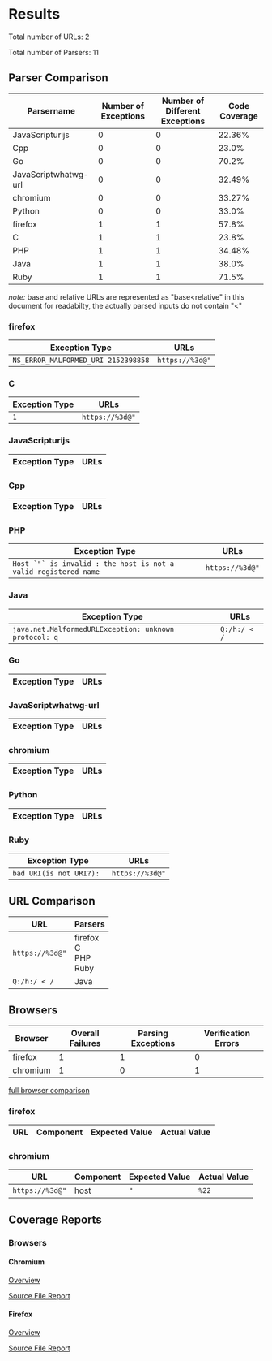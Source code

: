 # Results 

Total number of URLs: 2

Total number of Parsers: 11

## Parser Comparison 

 Parsername | Number of Exceptions | Number of Different Exceptions | Code Coverage 
 --- | --- | --- | ---
JavaScripturijs | 0 | 0 | 22.36% 
Cpp | 0 | 0 | 23.0% 
Go | 0 | 0 | 70.2% 
JavaScriptwhatwg-url | 0 | 0 | 32.49% 
chromium | 0 | 0 | 33.27% 
Python | 0 | 0 | 33.0% 
firefox | 1 | 1 | 57.8% 
C | 1 | 1 | 23.8% 
PHP | 1 | 1 | 34.48% 
Java | 1 | 1 | 38.0% 
Ruby | 1 | 1 | 71.5% 


*note:*  base and relative URLs are represented as "base<relative" in this document for readabilty, the actually parsed inputs do not contain "<" 

### firefox

 Exception Type | URLs 
 --- | --- 
 ``` NS_ERROR_MALFORMED_URI 2152398858 ```  |  ``` https://%3d@" ```  <br> 


### C

 Exception Type | URLs 
 --- | --- 
 ``` 1 ```  |  ``` https://%3d@" ```  <br> 


### JavaScripturijs

 Exception Type | URLs 
 --- | --- 


### Cpp

 Exception Type | URLs 
 --- | --- 


### PHP

 Exception Type | URLs 
 --- | --- 
 ``` Host `"` is invalid : the host is not a valid registered name ```  |  ``` https://%3d@" ```  <br> 


### Java

 Exception Type | URLs 
 --- | --- 
 ``` java.net.MalformedURLException: unknown protocol: q ```  |  ``` Q:/h:/ < / ```  <br> 


### Go

 Exception Type | URLs 
 --- | --- 


### JavaScriptwhatwg-url

 Exception Type | URLs 
 --- | --- 


### chromium

 Exception Type | URLs 
 --- | --- 


### Python

 Exception Type | URLs 
 --- | --- 


### Ruby

 Exception Type | URLs 
 --- | --- 
 ``` bad URI(is not URI?):  ```  |  ``` https://%3d@" ```  <br> 


## URL Comparison 

 URL | Parsers 
 --- | --- 
 ``` https://%3d@" ```  | firefox <br>C <br>PHP <br>Ruby <br>
 ``` Q:/h:/ < / ```  | Java <br>

## Browsers

 Browser | Overall Failures | Parsing Exceptions | Verification Errors 
 --- | --- | --- | --- 
firefox | 1 | 1 | 0
chromium | 1 | 0 | 1

[full browser comparison](./browseroverview.html)

### firefox

 URL | Component | Expected Value | Actual Value 
 --- | --- | --- | --- 

### chromium

 URL | Component | Expected Value | Actual Value 
 --- | --- | --- | --- 
 ``` https://%3d@" ```  | host |  ``` " ```  |  ``` %22 ``` 

## Coverage Reports 

### Browsers


#### Chromium

[Overview](./chromium/report.html)

[Source File Report](./chromium/url_parse.cc.html)


#### Firefox

[Overview](./firefox/index.html)

[Source File Report](./firefox/nsURLParsers.cpp.gcov.html)

